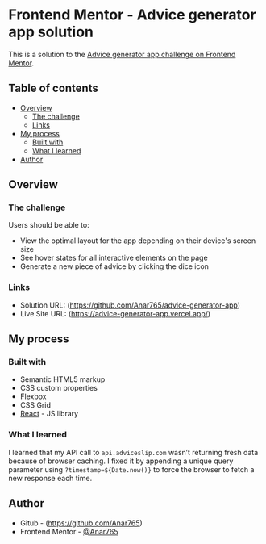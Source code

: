 # Frontend Mentor - Advice generator app solution

This is a solution to the [Advice generator app challenge on Frontend Mentor](https://www.frontendmentor.io/challenges/advice-generator-app-QdUG-13db).

## Table of contents

- [Overview](#overview)
  - [The challenge](#the-challenge)
  - [Links](#links)
- [My process](#my-process)
  - [Built with](#built-with)
  - [What I learned](#what-i-learned)
- [Author](#author)

## Overview

### The challenge

Users should be able to:

- View the optimal layout for the app depending on their device's screen size
- See hover states for all interactive elements on the page
- Generate a new piece of advice by clicking the dice icon

### Links

- Solution URL: (https://github.com/Anar765/advice-generator-app)
- Live Site URL: (https://advice-generator-app.vercel.app/)

## My process

### Built with

- Semantic HTML5 markup
- CSS custom properties
- Flexbox
- CSS Grid
- [React](https://reactjs.org/) - JS library

### What I learned

I learned that my API call to `api.adviceslip.com` wasn’t returning fresh data because of browser caching. I fixed it by appending a unique query parameter using `?timestamp=${Date.now()}` to force the browser to fetch a new response each time.

## Author

- Gitub - (https://github.com/Anar765)
- Frontend Mentor - [@Anar765](https://www.frontendmentor.io/profile/Anar765)
